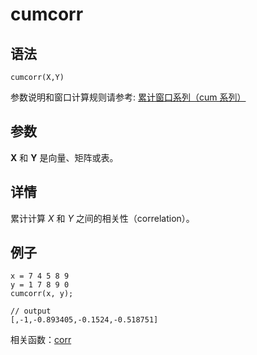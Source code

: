 # cumcorr

## 语法

`cumcorr(X,Y)`

参数说明和窗口计算规则请参考: [累计窗口系列（cum 系列）](../themes/cumFunctions.html)

## 参数

**X** 和 **Y** 是向量、矩阵或表。

## 详情

累计计算 *X* 和 *Y* 之间的相关性（correlation）。

## 例子

```
x = 7 4 5 8 9
y = 1 7 8 9 0
cumcorr(x, y);

// output
[,-1,-0.893405,-0.1524,-0.518751]
```

相关函数：[corr](corr.html)

